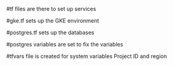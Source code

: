 #tf files are there to set up services

#gke.tf sets up the GKE environment

#postgres.tf sets up the databases

#postgres variables are set to fix the variables 

#tfvars file is created for system variables Project ID and region
